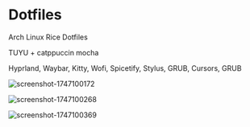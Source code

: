 # Dotfiles
Arch Linux Rice Dotfiles

TUYU + catppuccin mocha

Hyprland, Waybar, Kitty, Wofi, Spicetify, Stylus, GRUB, Cursors, GRUB

![screenshot-1747100172](https://github.com/user-attachments/assets/ae02f9dd-fc11-447f-bf31-d197a13e205c)

![screenshot-1747100268](https://github.com/user-attachments/assets/b27d7a86-81be-4f16-80e7-b0534abaac11)

![screenshot-1747100369](https://github.com/user-attachments/assets/e9682ff4-f4f9-49a7-b4c4-ba03e3769450)
